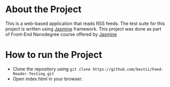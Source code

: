 # About the Project

This is a web-based application that reads RSS feeds. The test suite for this project is written using [Jasmine](https://jasmine.github.io/) framework. This project was done as part of Front-End Nanodegree course offered by [Jasmine](https://in.udacity.com/)

# How to run the Project

- Clone the repository using `git clone https://github.com/bestii/Feed-Reader-Testing.git`
- Open index.html in your browser.
